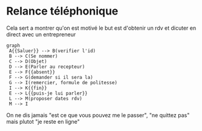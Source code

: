 # Relance téléphonique

Cela sert a montrer qu'on est motivé le but est d'obtenir un rdv et dicuter en direct avec un entrepreneur

```mermaid
graph
 A{{Saluer}} --> B(verifier l'id)
 B --> C(Se nommer)
 C --> D(Objet)
 D --> E(Parler au recepteur)
 E --> F{{absent}}
 F --> G(demander si il sera la)
 G --> I(remercier, formule de politesse)
 I --> K{{fin}}
 E --> L{{puis-je lui parler}}
 L --> M(proposer dates rdv)
 M --> I
```


On ne dis jamais "est ce que vous pouvez me le passer", "ne quittez pas" mais plutot "je reste en ligne"


